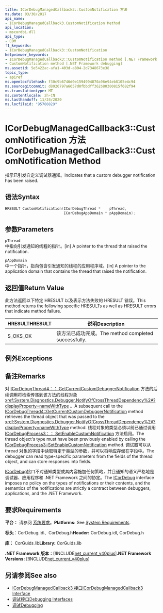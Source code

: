 ```yaml
---
title: ICorDebugManagedCallback3::CustomNotification 方法
ms.date: 03/30/2017
api_name:
- ICorDebugManagedCallback3.CustomNotification Method
api_location:
- mscordbi.dll
api_type:
- COM
f1_keywords:
- ICorDebugManagedCallback3::CustomNotification
helpviewer_keywords:
- ICorDebugManagedCallback3::CustomNotification method [.NET Framework debugging]
- CustomNotification method [.NET Framework debugging]
ms.assetid: 5e5422ac-afa1-403d-a894-2d7348673e38
topic_type:
- apiref
ms.openlocfilehash: f30c9b6746d0e1594994870a96e94eb8105e4c94
ms.sourcegitcommit: d8020797a6657d0fbbdff362b80300815f682f94
ms.translationtype: MT
ms.contentlocale: zh-CN
ms.lasthandoff: 11/24/2020
ms.locfileid: "95700829"
---
```

# <a name="icordebugmanagedcallback3customnotification-method"></a><span data-ttu-id="82c1b-102">ICorDebugManagedCallback3::CustomNotification 方法</span><span class="sxs-lookup"><span data-stu-id="82c1b-102">ICorDebugManagedCallback3::CustomNotification Method</span></span>

<span data-ttu-id="82c1b-103">指示已引发自定义调试器通知。</span><span class="sxs-lookup"><span data-stu-id="82c1b-103">Indicates that a custom debugger notification has been raised.</span></span>  
  
## <a name="syntax"></a><span data-ttu-id="82c1b-104">语法</span><span class="sxs-lookup"><span data-stu-id="82c1b-104">Syntax</span></span>  
  
```cpp  
HRESULT CustomNotification(ICorDebugThread *    pThread,  
                           ICorDebugAppDomain * pAppDomain);  
```  
  
## <a name="parameters"></a><span data-ttu-id="82c1b-105">参数</span><span class="sxs-lookup"><span data-stu-id="82c1b-105">Parameters</span></span>  

 `pThread`  
 <span data-ttu-id="82c1b-106">中指向引发通知的线程的指针。</span><span class="sxs-lookup"><span data-stu-id="82c1b-106">[in] A pointer to the thread that raised the notification.</span></span>  
  
 `pAppDomain`  
 <span data-ttu-id="82c1b-107">中一个指针，指向包含引发通知的线程的应用程序域。</span><span class="sxs-lookup"><span data-stu-id="82c1b-107">[in] A pointer to the application domain that contains the thread that raised the notification.</span></span>  
  
## <a name="return-value"></a><span data-ttu-id="82c1b-108">返回值</span><span class="sxs-lookup"><span data-stu-id="82c1b-108">Return Value</span></span>  

 <span data-ttu-id="82c1b-109">此方法返回以下特定 HRESULT 以及表示方法失败的 HRESULT 错误。</span><span class="sxs-lookup"><span data-stu-id="82c1b-109">This method returns the following specific HRESULTs as well as HRESULT errors that indicate method failure.</span></span>  
  
|<span data-ttu-id="82c1b-110">HRESULT</span><span class="sxs-lookup"><span data-stu-id="82c1b-110">HRESULT</span></span>|<span data-ttu-id="82c1b-111">说明</span><span class="sxs-lookup"><span data-stu-id="82c1b-111">Description</span></span>|  
|-------------|-----------------|  
|<span data-ttu-id="82c1b-112">S_OK</span><span class="sxs-lookup"><span data-stu-id="82c1b-112">S_OK</span></span>|<span data-ttu-id="82c1b-113">该方法已成功完成。</span><span class="sxs-lookup"><span data-stu-id="82c1b-113">The method completed successfully.</span></span>|  
  
## <a name="exceptions"></a><span data-ttu-id="82c1b-114">例外</span><span class="sxs-lookup"><span data-stu-id="82c1b-114">Exceptions</span></span>  
  
## <a name="remarks"></a><span data-ttu-id="82c1b-115">备注</span><span class="sxs-lookup"><span data-stu-id="82c1b-115">Remarks</span></span>  

 <span data-ttu-id="82c1b-116">对 [ICorDebugThread4：： GetCurrentCustomDebuggerNotification](icordebugthread4-getcurrentcustomdebuggernotification-method.md) 方法的后续调用将检索传递到该方法的线程对象 <xref:System.Diagnostics.Debugger.NotifyOfCrossThreadDependency%2A?displayProperty=nameWithType> 。</span><span class="sxs-lookup"><span data-stu-id="82c1b-116">A subsequent call to the [ICorDebugThread4::GetCurrentCustomDebuggerNotification](icordebugthread4-getcurrentcustomdebuggernotification-method.md) method retrieves the thread object that was passed to the <xref:System.Diagnostics.Debugger.NotifyOfCrossThreadDependency%2A?displayProperty=nameWithType> method.</span></span> <span data-ttu-id="82c1b-117">线程对象的类型必须以前已通过调用 [ICorDebugProcess3：： SetEnableCustomNotification](icordebugprocess3-setenablecustomnotification-method.md) 方法启用。</span><span class="sxs-lookup"><span data-stu-id="82c1b-117">The thread object's type must have been previously enabled by calling the [ICorDebugProcess3::SetEnableCustomNotification](icordebugprocess3-setenablecustomnotification-method.md) method.</span></span> <span data-ttu-id="82c1b-118">调试器可以从 thread 对象的字段中读取特定于类型的参数，并可以将响应存储在字段中。</span><span class="sxs-lookup"><span data-stu-id="82c1b-118">The debugger can read type-specific parameters from the fields of the thread object, and can store responses into fields.</span></span>  
  
 <span data-ttu-id="82c1b-119">[ICorDebug](icordebug-interface.md)接口不对通知类型或其内容施加任何策略，并且通知的语义严格地是调试器、应用程序和 .NET Framework 之间的协定。</span><span class="sxs-lookup"><span data-stu-id="82c1b-119">The [ICorDebug](icordebug-interface.md) interface imposes no policy on the types of notifications or their contents, and the semantics of the notifications are strictly a contract between debuggers, applications, and the .NET Framework.</span></span>  
  
## <a name="requirements"></a><span data-ttu-id="82c1b-120">要求</span><span class="sxs-lookup"><span data-stu-id="82c1b-120">Requirements</span></span>  

 <span data-ttu-id="82c1b-121">**平台：** 请参阅 [系统要求](../../get-started/system-requirements.md)。</span><span class="sxs-lookup"><span data-stu-id="82c1b-121">**Platforms:** See [System Requirements](../../get-started/system-requirements.md).</span></span>  
  
 <span data-ttu-id="82c1b-122">**标头**：CorDebug.idl、CorDebug.h</span><span class="sxs-lookup"><span data-stu-id="82c1b-122">**Header:** CorDebug.idl, CorDebug.h</span></span>  
  
 <span data-ttu-id="82c1b-123">**库：** CorGuids.lib</span><span class="sxs-lookup"><span data-stu-id="82c1b-123">**Library:** CorGuids.lib</span></span>  
  
 <span data-ttu-id="82c1b-124">**.NET Framework 版本：**[!INCLUDE[net_current_v40plus](../../../../includes/net-current-v40plus-md.md)]</span><span class="sxs-lookup"><span data-stu-id="82c1b-124">**.NET Framework Versions:** [!INCLUDE[net_current_v40plus](../../../../includes/net-current-v40plus-md.md)]</span></span>  
  
## <a name="see-also"></a><span data-ttu-id="82c1b-125">另请参阅</span><span class="sxs-lookup"><span data-stu-id="82c1b-125">See also</span></span>

- [<span data-ttu-id="82c1b-126">ICorDebugManagedCallback3 接口</span><span class="sxs-lookup"><span data-stu-id="82c1b-126">ICorDebugManagedCallback3 Interface</span></span>](icordebugmanagedcallback3-interface.md)
- [<span data-ttu-id="82c1b-127">调试接口</span><span class="sxs-lookup"><span data-stu-id="82c1b-127">Debugging Interfaces</span></span>](debugging-interfaces.md)
- [<span data-ttu-id="82c1b-128">调试</span><span class="sxs-lookup"><span data-stu-id="82c1b-128">Debugging</span></span>](index.md)
